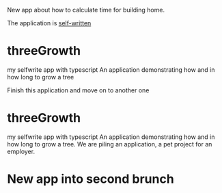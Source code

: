 New app about how to calculate time for building home.

 The application is <ins>self-written</ins>



# threeGrowth

my selfwrite app with typescript
An application demonstrating how and in how long to grow a tree
 

Finish this application and move on to another one
# threeGrowth

my selfwrite app with typescript
An application demonstrating how and in how long to grow a tree.
We are piling an application, a pet project for an employer.

# New app into second brunch
